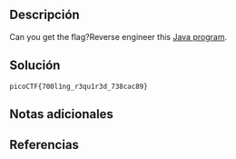 
## Descripción
Can you get the flag?Reverse engineer this [Java program](https://artifacts.picoctf.net/c/207/KeygenMe.class).

## Solución
```bash()
picoCTF{700l1ng_r3qu1r3d_738cac89}
```

## Notas adicionales

## Referencias 
